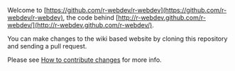 Welcome to [https://github.com/r-webdev/r-webdev](https://github.com/r-webdev/r-webdev), the code behind [http://r-webdev.github.com/r-webdev/](http://r-webdev.github.com/r-webdev/).

You can make changes to the wiki based website by cloning this repository and sending a pull request.

Please see [How to contribute changes](http://r-webdev.github.com/r-webdev/How_to_contribute_changes.html) for more info.
